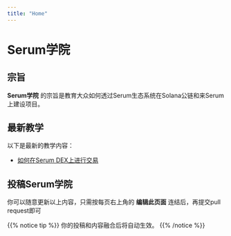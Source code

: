 ```yaml
---
title: "Home"
---
```


# Serum学院

## 宗旨

**Serum学院** 的宗旨是教育大众如何透过Serum生态系统在Solana公链和来Serum上建设项目。

## 最新教学

以下是最新的教学内容：

- [如何在Serum DEX上进行交易](/serum-dex)

## 投稿Serum学院

你可以随意更新以上内容，只需按每页右上角的 **编辑此页面** 连结后，再提交pull request即可

{{% notice tip %}}
你的投稿和内容融合后将自动生效。
{{% /notice %}}
